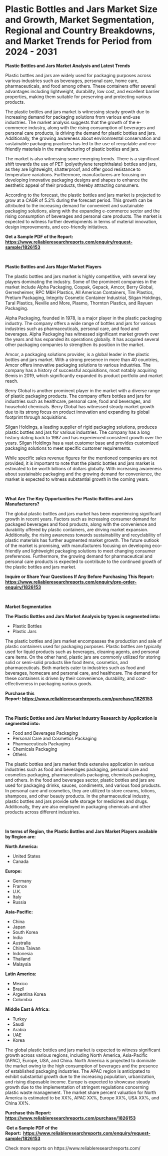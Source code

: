 <p><h1>Plastic Bottles and Jars Market Size and Growth, Market Segmentation, Regional and Country Breakdowns, and Market Trends for Period from 2024 -  2031</h1></p><p><strong>Plastic Bottles and Jars Market Analysis and Latest Trends</strong></p>
<p><p>Plastic bottles and jars are widely used for packaging purposes across various industries such as beverages, personal care, home care, pharmaceuticals, and food among others. These containers offer several advantages including lightweight, durability, low cost, and excellent barrier properties, making them suitable for preserving and protecting various products.</p><p>The plastic bottles and jars market is witnessing steady growth due to increasing demand for packaging solutions from various end-use industries. The market analysis suggests that the growth of the e-commerce industry, along with the rising consumption of beverages and personal care products, is driving the demand for plastic bottles and jars. Additionally, the growing awareness about environmental conservation and sustainable packaging practices has led to the use of recyclable and eco-friendly materials in the manufacturing of plastic bottles and jars.</p><p>The market is also witnessing some emerging trends. There is a significant shift towards the use of PET (polyethylene terephthalate) bottles and jars, as they are lightweight, shatterproof, and offer good resistance to temperature variations. Furthermore, manufacturers are focusing on developing innovative packaging designs and shapes to enhance the aesthetic appeal of their products, thereby attracting consumers.</p><p>According to the forecast, the plastic bottles and jars market is projected to grow at a CAGR of 5.2% during the forecast period. This growth can be attributed to the increasing demand for convenient and sustainable packaging solutions, along with the expanding e-commerce sector and the rising consumption of beverages and personal care products. The market is expected to witness further developments in terms of material innovation, design improvements, and eco-friendly initiatives.</p></p>
<p><strong>Get a Sample PDF of the Report:&nbsp; <a href="https://www.reliableresearchreports.com/enquiry/request-sample/1826153">https://www.reliableresearchreports.com/enquiry/request-sample/1826153</a></strong></p>
<p>&nbsp;</p>
<p><strong>Plastic Bottles and Jars Major Market Players</strong></p>
<p><p>The plastic bottles and jars market is highly competitive, with several key players dominating the industry. Some of the prominent companies in the market include Alpha Packaging, Cospak, Gepack, Amcor, Berry Global, Gerresheimer, RPC M&H Plastics, All American Containers, Tim Plastics, Pretium Packaging, Integrity Cosmetic Container Industrial, Silgan Holdings, Taral Plastics, Neville and More, Plasmo, Thornton Plastics, and Rayuen Packaging.</p><p>Alpha Packaging, founded in 1978, is a major player in the plastic packaging industry. The company offers a wide range of bottles and jars for various industries such as pharmaceuticals, personal care, and food and beverages. Alpha Packaging has witnessed significant market growth over the years and has expanded its operations globally. It has acquired several other packaging companies to strengthen its position in the market.</p><p>Amcor, a packaging solutions provider, is a global leader in the plastic bottles and jars market. With a strong presence in more than 40 countries, Amcor offers innovative packaging solutions to various industries. The company has a history of successful acquisitions, most notably acquiring Bemis in 2019, which significantly expanded its product portfolio and market reach.</p><p>Berry Global is another prominent player in the market with a diverse range of plastic packaging products. The company offers bottles and jars for industries such as healthcare, personal care, food and beverages, and household chemicals. Berry Global has witnessed steady market growth due to its strong focus on product innovation and expanding its global footprint through acquisitions.</p><p>Silgan Holdings, a leading supplier of rigid packaging solutions, produces plastic bottles and jars for various industries. The company has a long history dating back to 1987 and has experienced consistent growth over the years. Silgan Holdings has a vast customer base and provides customized packaging solutions to meet specific customer requirements.</p><p>While specific sales revenue figures for the mentioned companies are not provided, it is important to note that the plastic bottles and jars market is estimated to be worth billions of dollars globally. With increasing awareness about sustainable packaging and the growing demand for convenience, the market is expected to witness substantial growth in the coming years.</p></p>
<p>&nbsp;</p>
<p><strong>What Are The Key Opportunities For Plastic Bottles and Jars Manufacturers?</strong></p>
<p><p>The global plastic bottles and jars market has been experiencing significant growth in recent years. Factors such as increasing consumer demand for packaged beverages and food products, along with the convenience and durability offered by plastic containers, are driving market expansion. Additionally, the rising awareness towards sustainability and recyclability of plastic materials has further augmented market growth. The future outlook of the market is promising, with manufacturers focusing on developing eco-friendly and lightweight packaging solutions to meet changing consumer preferences. Furthermore, the growing demand for pharmaceutical and personal care products is expected to contribute to the continued growth of the plastic bottles and jars market.</p></p>
<p><strong>Inquire or Share Your Questions If Any Before Purchasing This Report: <a href="https://www.reliableresearchreports.com/enquiry/pre-order-enquiry/1826153">https://www.reliableresearchreports.com/enquiry/pre-order-enquiry/1826153</a></strong></p>
<p>&nbsp;</p>
<p><strong>Market Segmentation</strong></p>
<p><strong>The Plastic Bottles and Jars Market Analysis by types is segmented into:</strong></p>
<p><ul><li>Plastic Bottles</li><li>Plastic Jars</li></ul></p>
<p><p>The plastic bottles and jars market encompasses the production and sale of plastic containers used for packaging purposes. Plastic bottles are typically used for liquid products such as beverages, cleaning agents, and personal care items. On the other hand, plastic jars are commonly utilized for storing solid or semi-solid products like food items, cosmetics, and pharmaceuticals. Both markets cater to industries such as food and beverages, homecare and personal care, and healthcare. The demand for these containers is driven by their convenience, durability, and cost-effectiveness in packaging various goods.</p></p>
<p><strong>Purchase this Report:&nbsp;<a href="https://www.reliableresearchreports.com/purchase/1826153">https://www.reliableresearchreports.com/purchase/1826153</a></strong></p>
<p>&nbsp;</p>
<p><strong>The Plastic Bottles and Jars Market Industry Research by Application is segmented into:</strong></p>
<p><ul><li>Food and Beverages Packaging</li><li>Personal Care and Cosmetics Packaging</li><li>Pharmaceuticals Packaging</li><li>Chemicals Packaging</li><li>Others</li></ul></p>
<p><p>The plastic bottles and jars market finds extensive application in various industries such as food and beverages packaging, personal care and cosmetics packaging, pharmaceuticals packaging, chemicals packaging, and others. In the food and beverages sector, plastic bottles and jars are used for packaging drinks, sauces, condiments, and various food products. In personal care and cosmetics, they are utilized to store creams, lotions, shampoos, and other beauty products. In the pharmaceutical industry, plastic bottles and jars provide safe storage for medicines and drugs. Additionally, they are also employed in packaging chemicals and other products across different industries.</p></p>
<p>&nbsp;</p>
<p><strong>In terms of Region, the Plastic Bottles and Jars Market Players available by Region are:</strong></p>
<p>
    <p> <strong> North America: </strong>
        <ul>
            <li>United States</li>
            <li>Canada</li>
        </ul>
        </p> 
    <p> <strong> Europe: </strong>
        <ul>
            <li>Germany</li>
            <li>France</li>
            <li>U.K.</li>
            <li>Italy</li>
            <li>Russia</li>
        </ul>
        </p> 
    <p> <strong> Asia-Pacific: </strong>
        <ul>
            <li>China</li>
            <li>Japan</li>
            <li>South Korea</li>
            <li>India</li>
            <li>Australia</li>
            <li>China Taiwan</li>
            <li>Indonesia</li>
            <li>Thailand</li>
            <li>Malaysia</li>
        </ul>
        </p> 
    <p> <strong> Latin America: </strong>
        <ul>
            <li>Mexico</li>
            <li>Brazil</li>
            <li>Argentina Korea</li>
            <li>Colombia</li>
        </ul>
        </p> 
    <p> <strong> Middle East & Africa: </strong>
        <ul>
            <li>Turkey</li>
            <li>Saudi</li>
            <li>Arabia</li>
            <li>UAE</li>
            <li>Korea</li>
        </ul>
    </p>
    </p>
<p><p>The global plastic bottles and jars market is expected to witness significant growth across various regions, including North America, Asia-Pacific (APAC), Europe, USA, and China. North America is projected to dominate the market owing to the high consumption of beverages and the presence of established packaging industries. The APAC region is anticipated to exhibit substantial growth due to the increasing population, urbanization, and rising disposable income. Europe is expected to showcase steady growth due to the implementation of stringent regulations concerning plastic waste management. The market share percent valuation for North America is estimated to be XX%, APAC XX%, Europe XX%, USA XX%, and China XX%.</p></p>
<p><strong>Purchase this Report: <a href="https://www.reliableresearchreports.com/purchase/1826153">https://www.reliableresearchreports.com/purchase/1826153</a></strong></p>
<p>&nbsp;<strong>Get a Sample PDF of the Report:&nbsp;&nbsp;<a href="https://www.reliableresearchreports.com/enquiry/request-sample/1826153">https://www.reliableresearchreports.com/enquiry/request-sample/1826153</a></strong></p>
<p><strong></strong></p>
<p>Check more reports on https://www.reliableresearchreports.com/</p>
